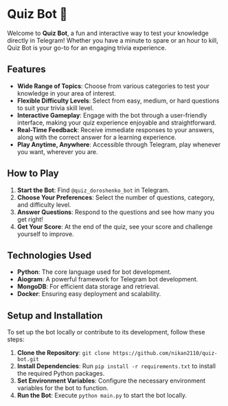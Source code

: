 # Quiz Bot 🤖

Welcome to **Quiz Bot**, a fun and interactive way to test your knowledge directly in Telegram! Whether you have a minute to spare or an hour to kill, Quiz Bot is your go-to for an engaging trivia experience.

## Features

- **Wide Range of Topics**: Choose from various categories to test your knowledge in your area of interest.
- **Flexible Difficulty Levels**: Select from easy, medium, or hard questions to suit your trivia skill level.
- **Interactive Gameplay**: Engage with the bot through a user-friendly interface, making your quiz experience enjoyable and straightforward.
- **Real-Time Feedback**: Receive immediate responses to your answers, along with the correct answer for a learning experience.
- **Play Anytime, Anywhere**: Accessible through Telegram, play whenever you want, wherever you are.

## How to Play

1. **Start the Bot**: Find ```@quiz_doroshenko_bot``` in Telegram.
2. **Choose Your Preferences**: Select the number of questions, category, and difficulty level.
3. **Answer Questions**: Respond to the questions and see how many you get right!
4. **Get Your Score**: At the end of the quiz, see your score and challenge yourself to improve.

## Technologies Used

- **Python**: The core language used for bot development.
- **Aiogram**: A powerful framework for Telegram bot development.
- **MongoDB**: For efficient data storage and retrieval.
- **Docker**: Ensuring easy deployment and scalability.

## Setup and Installation

To set up the bot locally or contribute to its development, follow these steps:

1. **Clone the Repository**: `git clone https://github.com/nikan2110/quiz-bot.git`
2. **Install Dependencies**: Run `pip install -r requirements.txt` to install the required Python packages.
3. **Set Environment Variables**: Configure the necessary environment variables for the bot to function.
4. **Run the Bot**: Execute `python main.py` to start the bot locally.
